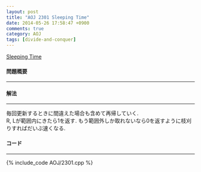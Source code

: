 ```yaml
---
layout: post
title: "AOJ 2301 Sleeping Time"
date: 2014-05-26 17:58:47 +0900
comments: true
category: AOJ
tags: [divide-and-conquer]
---
```


[Sleeping Time](http://judge.u-aizu.ac.jp/onlinejudge/description.jsp?id=2301)

#### 問題概要

****

#### 解法

****

毎回更新するときに間違えた場合も含めて再帰していく.  
R, Lが範囲内にきたら1を返す. もう範囲外しか取れないなら0を返すように枝刈りすればだいぶ速くなる.  

#### コード

****

{% include_code AOJ/2301.cpp %}
